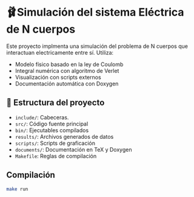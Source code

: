 # 🩰Simulación del sistema Eléctrica de N cuerpos 

Este proyecto implmenta una simulación del problema de N cuerpos que interactuan electricamente entre sí. Utiliza:

- Modelo físico basado en la ley de Coulomb
- Integral numérica con algoritmo de Verlet
- Visualización con scripts externos
- Documentación automática con Doxygen

## 🎀 Estructura del proyecto

- `include/`: Cabeceras.
- `src/`: Código fuente principal
- `bin/`: Ejecutables compilados
- `results/`: Archivos generados de datos
- `scripts/`: Scripts de graficación
- `documents/`: Documentación en TeX y Doxygen
- `Makefile`: Reglas de compilación

## Compilación 
```bash 
make run 
